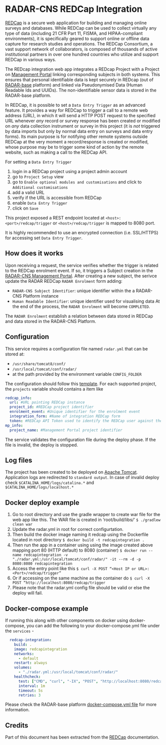# RADAR-CNS REDCap Integration

[REDCap](https://projectredcap.org/) is a secure web application for building and managing online
surveys and databases. While REDCap can be used to collect virtually any type of data
(including 21 CFR Part 11, FISMA, and HIPAA-compliant environments), it is specifically geared to
support online or offline data capture for research studies and operations. The REDCap Consortium,
a vast support network of collaborators, is composed of thousands of active institutional
partners in over one hundred countries who utilize and support REDCap in various ways.

The REDcap integration web app integrates a REDcap Project with a Project on [Management Portal](https://github.com/RADAR-base/ManagementPortal) linking corresponding subjects in both systems. This ensures that personal identifiable data is kept securely in REDcap (out of [RADAR-base](https://github.com/RADAR-base/RADAR-Docker) platform) and linked via Pseudonymised Data (Human Readable Ids and UUIDs). The non-identifiable sensor data is stored in the RADAR-base platform. 

In REDCap, it is possible to set a `Data Entry Trigger` as an advanced feature. It provides a way
for REDCap to trigger a call to a remote web address (URL), in which it will send a HTTP POST
request to the specified URL whenever *any* record or survey response has been created or
modified on *any* data collection instrument or survey in this project (it is *not* triggered by
data imports but only by normal data entry on surveys and data entry forms). Its main purpose is
for notifying other remote systems outside REDCap at the very moment a record/response is created
or modified, whose purpose may be to trigger some kind of action by the remote website, such as
making a call to the REDCap API.

For setting a `Data Entry Trigger`
1. login in a REDCap project using a project admin account
2. go to `Project Setup` view
3. go to `Enable optional modules and customisations` and click to `Additional customisations`
5. add a valid URL
6. verify if the URL is accessible from REDCap
7. enable `Data Entry Trigger`
8. click on `Save`

This project exposed a REST endpoint located at `<host>:<port>/redcap/trigger` or `<host>/redcap/trigger` is mapped to 8080 port.

It is highly recommended to use an encrypted connection (i.e. SSL/HTTPS) for accessing set
`Data Entry Trigger`.

## How does it works
Upon receiving a request, the service verifies whether the trigger is related to the REDCap
enrolment event. If so, it triggers a Subject creation in the
[RADAR-CNS Management Portal](https://github.com/RADAR-base/ManagementPortal). After creating a new
subject, the serivce update the RADAR REDCap `RADAR Enrolment` form adding:
- `RADAR-CNS Subject Identifier`: unique identifier within the a RADAR-CNS Platform instance
- `Human Readable Identifier`: unique identifier used for visualising data
At the end of the process, the `RADAR Enrolment` will become `COMPLETED`.

The `RADAR Enrolment` establish a relation between data stored in REDCap and data stored in the
RADAR-CNS Platform.

## Configuration
This service requires a configuration file named `radar.yml` that can be stored at:
- `/usr/share/tomcat8/conf/`
- `/usr/local/tomcat/conf/radar/`
- at the path provided by the environment variable `CONFIG_FOLDER`

The configuration should follow this [template](radar.yml).
For each supported project, the `projects` variable should contains a item like
```yaml
redcap_info:
  url: #URL pointing REDCap instance
  project_id: #REDCap project identifier
  enrolment_event: #Unique identifier for the enrolment event
  integration_form: #Name of integration REDCap form
  token: #REDCap API Token used to identify the REDCap user against the REDCap instance
mp_info:
  project_name: #Management Portal project identifier
``` 

The service validates the configuration file during the deploy phase. If the file is invalid, the
deploy is stopped.

## Log files
The project has been created to be deployed on [Apache Tomcat](http://tomcat.apache.org).
Application logs are redirected to `standard output`. In case of invalid deploy check
`$CATALINA_HOME/logs/catalina.*` and `$CATALINA_HOME/logs/localhost.*`

## Docker deploy example
 1. Go to root directory and use the gradle wrapper to create war file for the web app like this. The WAR file is created in ‘root/build/libs/‘
 `$ ./gradlew clean war`
 2. Update the radar.yml in root for correct configurtation.
 3. Then build the docker image naming it redcap using the Dockerfile located in root directory
 `$ docker build -t redcapintegration .`
 4. Then run the app in a container using using the image created above mapping port 80 (HTTP default) to 8080 (container)
 `$ docker run --name redcapintegration -v "./radar.yml:/usr/local/tomcat/conf/radar/" -it --rm -d -p 8080:8080 redcapintegration`
 5. Access the  entry point like this
 `$ curl -X POST “<Host IP or URL>:<Port>/redcap/trigger”`
 6. Or if accessing on the same machine as the container do
 `$ curl -X POST “http://localhost:8080/redcap/trigger` 
 7. Please note that the radar.yml config file should be valid or else the deploy will fail.
 
## Docker-compose example

If running this along with other components on docker using docker-compose, you can add the following to your docker-compose.yml file under the `services` - 

```yaml
  redcap-integration:
    build: .
    image: redcapintegration
    networks:
      - default
    restart: always
    volumes:
      - "./radar.yml:/usr/local/tomcat/conf/radar/"
    healthcheck:
      test: ["CMD", "curl", "-IX", "POST", "http://localhost:8080/redcap/trigger"]
      interval: 1m
      timeout: 5s
      retries: 3

```

Please check the RADAR-base platform [docker-compose.yml file](https://github.com/RADAR-base/RADAR-Docker/blob/master/dcompose-stack/radar-cp-hadoop-stack/docker-compose.yml) for more information.

## Credits
Part of this document has been extracted from the [REDCap](https://projectredcap.org/) documentation.
